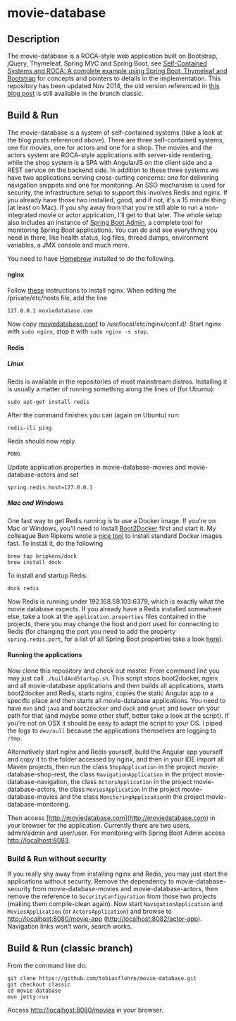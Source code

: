 movie-database
==============

## Description

The movie-database is a ROCA-style web application built on Bootstrap, jQuery, Thymeleaf, Spring MVC and Spring Boot, see [Self-Contained Systems and ROCA: A complete example using Spring Boot, Thymeleaf and Bootstrap](https://blog.codecentric.de/en/2015/01/self-contained-systems-roca-complete-example-using-spring-boot-thymeleaf-bootstrap/) for concepts and pointers to details in the implementation. 
This repository has been updated Nov 2014, the old version referenced in [this blog post](http://blog.codecentric.de/en/2013/01/a-real-roca-using-bootstrap-jquery-thymeleaf-spring-hateoas-and-spring-mvc/) is still available in the branch classic.

## Build & Run
The movie-database is a system of self-contained systems (take a look at the blog posts referenced above). There are three self-contained systems, one for movies, one for actors and one for a shop. The movies and the actors system are ROCA-style applications with server-side rendering, while the shop system is a SPA with AngularJS on the client side and a REST service on the backend side. In addition to these three systems we have two applications serving cross-cutting concerns: one for delivering navigation snippets and one for monitoring.
An SSO mechanism is used for security, the infrastructure setup to support this involves Redis and nginx. If you already have those two installed, good, and if not, it's a 15 minute thing (at least on Mac). If you shy away from that you're still able to run a non-integrated movie or actor application, I'll get to that later. The whole setup also includes an instance of [Spring Boot Admin](https://github.com/codecentric/spring-boot-admin), a complete tool for monitoring Spring Boot applications. You can do and see everything you need in there, like health status, log files, thread dumps, environment variables, a JMX console and much more.

You need to have [Homebrew](http://brew.sh/) installed to do the following.

#### nginx
Follow [these](https://gist.github.com/netpoetica/5879685) instructions to install nginx. When editing the /private/etc/hosts file, add the line

    127.0.0.1 moviedatabase.com
Now copy [moviedatabase.conf](https://github.com/tobiasflohre/movie-database/blob/master/moviedatabase.conf) to /usr/local/etc/nginx/conf.d/. Start nginx with `sudo nginx`, stop it with `sudo nginx -s stop`.

#### Redis

##### Linux 

Redis is available in the repositories of most mainstream distros. Installing it is usually a matter of running something along the lines of (for Ubuntu):

    sudo apt-get install redis
    
After the command finishes you can (again on Ubuntu) run:

    redis-cli ping
    
Redis should now reply 
    
    PONG
    
Update application.properties in movie-database-movies and movie-database-actors and set 

    spring.redis.host=127.0.0.1
    


##### Mac and Windows

One fast way to get Redis running is to use a Docker image. If you're on Mac or Windows, you'll need to install [Boot2Docker](http://boot2docker.io/) first and start it. My colleague Ben Ripkens wrote a [nice tool](https://github.com/bripkens/dock) to install standard Docker images fast. To install it, do the following

    brew tap bripkens/dock
    brew install dock
To install and startup Redis:

    dock redis
Now Redis is running under 192.168.59.103:6379, which is exactly what the movie database expects. If you already have a Redis installed somewhere else, take a look at the `application.properties` files contained in the projects, there you may change the host and port used for connecting to Redis (for changing the port you need to add the property `spring.redis.port`, for a list of all Spring Boot properties take a look [here](http://docs.spring.io/spring-boot/docs/current/reference/htmlsingle/#common-application-properties)).

#### Running the applications

Now clone this repository and check out master. From command line you may just call `./buildAndStartup.sh`. This script stops boot2docker, nginx and all movie-database applications and then builds all applications, starts boot2docker and Redis, starts nginx, copies the static Angular app to a specific place and then starts all movie-database applications. You need to have `mvn` and `java` and `boot2docker` and `dock` and `grunt` and `bower` on your path for that (and maybe some other stuff, better take a look at the script). If you're not on OSX it should be easy to adapt the script to your OS. I piped the logs to `dev/null` because the applications themselves are logging to `/tmp`.

Alternatively start nginx and Redis yourself, build the Angular app yourself and copy it to the folder accessed by nginx, and then in your IDE import all Maven projects, then run the class `ShopApplication` in the project movie-database-shop-rest, the class `NavigationApplication` in the project movie-database-navigation, the class `ActorsApplication` in the project movie-database-actors, the class `MoviesApplication` in the project movie-database-movies and the class `MonitoringApplication`in the project movie-database-monitoring. 

Then access [http://moviedatabase.com](http://moviedatabase.com) in your browser for the application. Currently there are two users, admin/admin and user/user. For monitoring with Spring Boot Admin access [http://localhost:8083](http://localhost:8083).

### Build & Run without security
If you really shy away from installing nginx and Redis, you may just start the applications without security. Remove the dependency to movie-database-security from movie-database-movies and movie-database-actors, then remove the reference to `SecurityConfiguration` from those two projects (making them compile-clean again). Now start `NavigationApplication` and `MoviesApplication` (or `ActorsApplication`) and browse to [http://localhost:8080/movie-app](http://localhost:8080/movie-app) ([http://localhost:8082/actor-app](http://localhost:8082/actor-app)). Navigation links won't work, search works. 

## Build & Run (classic branch)

From the command line do:

    git clone https://github.com/tobiasflohre/movie-database.git
    git checkout classic
    cd movie-database
    mvn jetty:run

Access [http://localhost:8080/movies](http://localhost:8080/movies) in your browser.
